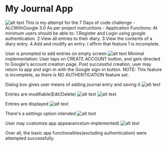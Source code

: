 # My Journal App
![alt text](journalapp.png "Screenshot of landing screen")
This is my attempt for the 7 Days of code challenge - ALCWithGoogle 3.0
As per project instructions - 
Application Functions:
At minimum users should be able to:
 1.Register and Login using google authentication.
 2.View all entries to their diary.
 3.View the contents of a diary entry.
 4.Add and modify an entry.
I affirm that feature 1 is incomplete.

User is prompted to add entries on empty screen
![alt text](home-screen.png "Screenshot of home screen")
Minimal implementation: 
User taps on CREATE ACCOUNT button, and gets directed to Google's 
account creation page. Post successful creation, user may return
to app and sign-in with the Google sign-in button.
NOTE: This feature is incomplete, as there is NO AUTHENTICATION feature
set.

Dialog box gives user means of adding journal entry and saving it
![alt text](create-entry-screen.png "Screenshot of landing screen")

Entries are modifiable(Edit/Delete)
![alt text](delete-screen.png "delete entry screen")
![alt text](edit-entry.png "Screenshot of screen")

Entries are displayed
![alt text](added-entry.png "Screenshot of entry screen")

There's a settings option intended
![alt text](settings-menu.png "launch settings screen")

User may customize app appearance(un-implemented)
![alt text](settings-screen.png "Settings screen")

Over all, the basic app functionalities(excluding authentication) were attempted successfully.
